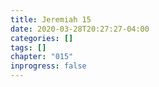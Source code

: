 ```yaml
---
title: Jeremiah 15
date: 2020-03-28T20:27:27-04:00
categories: []
tags: []
chapter: "015"
inprogress: false
---
```


